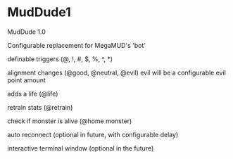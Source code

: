 # MudDude1
MudDude 1.0

Configurable replacement for MegaMUD's 'bot'

definable triggers (@, !, #, $, %, ^, *)

alignment changes (@good, @neutral, @evil) 
	evil will be a configurable evil point amount

adds a life (@life)

retrain stats (@retrain)

check if monster is alive (@home monster)

auto reconnect (optional in future, with configurable delay)

interactive terminal window (optional in the future)
